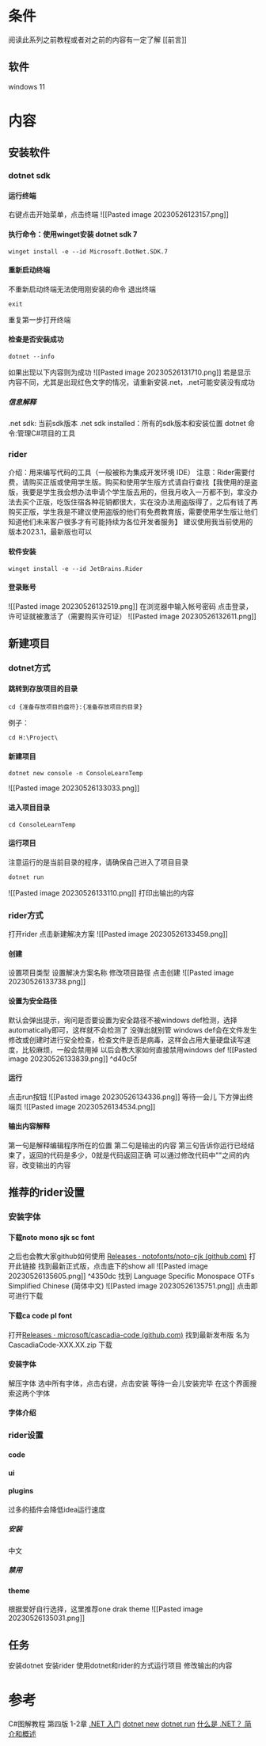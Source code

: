 # 条件
阅读此系列之前教程或者对之前的内容有一定了解
[[前言]]
## 软件
windows 11
# 内容
## 安装软件
### dotnet sdk
#### 运行终端
右键点击开始菜单，点击终端
![[Pasted image 20230526123157.png]]
#### 执行命令：使用winget安装 dotnet sdk 7
```nu
winget install -e --id Microsoft.DotNet.SDK.7
```
#### 重新启动终端
不重新启动终端无法使用刚安装的命令
退出终端
```nu
exit
```
重复第一步打开终端
#### 检查是否安装成功
```nu
dotnet --info
```
如果出现以下内容则为成功
![[Pasted image 20230526131710.png]]
若是显示内容不同，尤其是出现红色文字的情况，请重新安装.net，.net可能安装没有成功
##### 信息解释
.net sdk: 当前sdk版本
.net sdk installed：所有的sdk版本和安装位置
dotnet 命令:管理C#项目的工具
### rider
介绍：用来编写代码的工具（一般被称为集成开发环境 IDE）
注意：Rider需要付费，请购买正版或使用学生版。购买和使用学生版方式请自行查找【我使用的是盗版，我要是学生我会想办法申请个学生版去用的，但我月收入一万都不到，拿没办法去买个正版，吃饭住宿各种花销都很大，实在没办法用盗版得了，之后有钱了再购买正版，学生我是不建议使用盗版的他们有免费教育版，需要使用学生版让他们知道他们未来客户很多才有可能持续为各位开发者服务】
建议使用我当前使用的版本2023.1，最新版也可以
#### 软件安装
```nu
winget install -e --id JetBrains.Rider
```
#### 登录账号
![[Pasted image 20230526132519.png]]
在浏览器中输入帐号密码
点击登录，许可证就被激活了（需要购买许可证）
![[Pasted image 20230526132611.png]]
## 新建项目
### dotnet方式 
#### 跳转到存放项目的目录
```nu
cd {准备存放项目的盘符}:{准备存放项目的目录}
```
例子：
```nu
cd H:\Project\ 
```
#### 新建项目
```nu
dotnet new console -n ConsoleLearnTemp
```
![[Pasted image 20230526133033.png]]
#### 进入项目目录
```nu
cd ConsoleLearnTemp
```
#### 运行项目
注意运行的是当前目录的程序，请确保自己进入了项目目录
```nu
dotnet run
```

![[Pasted image 20230526133110.png]]
打印出输出的内容
### rider方式
打开rider
点击新建解决方案
![[Pasted image 20230526133459.png]]
#### 创建
设置项目类型
设置解决方案名称
修改项目路径
点击创建
![[Pasted image 20230526133738.png]]
#### 设置为安全路径
默认会弹出提示，询问是否要设置为安全路径不被windows def检测，选择automatically即可，这样就不会检测了
没弹出就别管
windows def会在文件发生修改或创建时进行安全检查，检查文件是否是病毒，这样会占用大量硬盘读写速度，比较麻烦，一般会禁用掉
以后会教大家如何直接禁用windows def
![[Pasted image 20230526133839.png]] ^d40c5f
#### 运行
点击run按钮
![[Pasted image 20230526134336.png]]
等待一会儿
下方弹出终端页
![[Pasted image 20230526134534.png]]
#### 输出内容解释
第一句是解释编辑程序所在的位置
第二句是输出的内容
第三句告诉你运行已经结束了，返回的代码是多少，0就是代码返回正确
可以通过修改代码中""之间的内容，改变输出的内容
## 推荐的rider设置
### 安装字体
#### 下载noto mono sjk sc font
之后也会教大家github如何使用
[Releases · notofonts/noto-cjk (github.com)](https://github.com/notofonts/noto-cjk/releases) 打开此链接
找到最新正式版，点击底下的show all
![[Pasted image 20230526135605.png]] ^4350dc
找到 Language Specific Monospace OTFs Simplified Chinese (简体中文)
![[Pasted image 20230526135751.png]]
点击即可进行下载
#### 下载ca code pl font
打开[Releases · microsoft/cascadia-code (github.com)](https://github.com/microsoft/cascadia-code/releases)
找到最新发布版 名为 CascadiaCode-XXX.XX.zip 下载
#### 安装字体
解压字体
选中所有字体，点击右键，点击安装
等待一会儿安装完毕
在这个界面搜索这两个字体

#### 字体介绍
### rider设置
#### code
#### ui
#### plugins
过多的插件会降低idea运行速度
##### 安装
中文
##### 禁用
#### theme
根据爱好自行选择，这里推荐one drak theme
![[Pasted image 20230526135031.png]]
## 任务
安装dotnet
安装rider
使用dotnet和rider的方式运行项目
修改输出的内容
# 参考
C#图解教程 第四版 1-2章
[.NET 入门](https://learn.microsoft.com/zh-cn/dotnet/core/get-started)
[dotnet new](https://learn.microsoft.com/zh-cn/dotnet/core/tools/dotnet-new)
[dotnet run](https://learn.microsoft.com/zh-cn/dotnet/core/tools/dotnet-run)
[什么是 .NET？ 简介和概述](https://learn.microsoft.com/zh-cn/dotnet/core/introduction)
